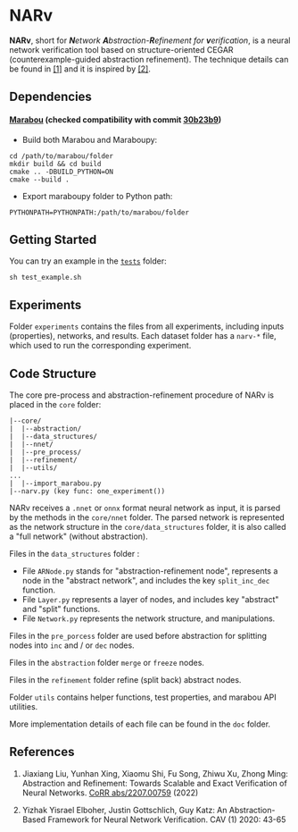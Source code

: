 # NARv

**NARv**, short for _**N**etwork **A**bstraction-**R**efinement for **v**erification_, is a neural network verification tool based on structure-oriented CEGAR (counterexample-guided abstraction refinement). The technique details can be found in [[1]](#1) and it is inspired by [[2]](#2).

## Dependencies

#### [Marabou](https://github.com/NeuralNetworkVerification/Marabou) (checked compatibility with commit [30b23b9](https://github.com/NeuralNetworkVerification/Marabou/tree/30b23b9dd59c7656e61f3cf8b04d8ba4996d0cbb))

- Build both Marabou and Maraboupy:
```
cd /path/to/marabou/folder
mkdir build && cd build
cmake .. -DBUILD_PYTHON=ON
cmake --build .
```

- Export maraboupy folder to Python path: 
```
PYTHONPATH=PYTHONPATH:/path/to/marabou/folder
```

## Getting Started

You can try an example in the [`tests`](tests/) folder:
```
sh test_example.sh
```

## Experiments

Folder `experiments` contains the files from all experiments, including inputs (properties), networks, and results.
Each dataset folder has a `narv-*` file, which used to run the corresponding experiment.

## Code Structure

The core pre-process and abstraction-refinement procedure of NARv is placed in the `core` folder:
```
|--core/
|  |--abstraction/
|  |--data_structures/
|  |--nnet/
|  |--pre_process/
|  |--refinement/
|  |--utils/
...
|  |--import_marabou.py
|--narv.py (key func: one_experiment())
```

NARv receives a `.nnet` or `onnx` format neural network as input, it is parsed by the methods in the `core/nnet` folder.
The parsed network is represented as the network structure in the `core/data_structures` folder, it is also called a 
"full network" (without abstraction). 

Files in the `data_structures` folder :

+ File `ARNode.py` stands for "abstraction-refinement node", represents a node in the "abstract network", and includes
the key `split_inc_dec` function.
+ File `Layer.py` represents a layer of nodes, and includes key "abstract" and "split" functions.
+ File `Network.py` represents the network structure, and manipulations.

Files in the `pre_porcess` folder are used before abstraction for splitting nodes into `inc` and / or `dec` nodes.

Files in the `abstraction` folder `merge` or `freeze` nodes.

Files in the `refinement` folder refine (split back) abstract nodes.

Folder `utils` contains helper functions, test properties, and marabou API utilities.

More implementation details of each file can be found in the `doc` folder.


## References
1. <a id="1"></a> 
Jiaxiang Liu, Yunhan Xing, Xiaomu Shi, Fu Song, Zhiwu Xu, Zhong Ming:
Abstraction and Refinement: Towards Scalable and Exact Verification of Neural Networks. [CoRR abs/2207.00759](https://doi.org/10.48550/arXiv.2207.00759) (2022)

2. <a id="2"></a> Yizhak Yisrael Elboher, Justin Gottschlich, Guy Katz:
An Abstraction-Based Framework for Neural Network Verification. CAV (1) 2020: 43-65

